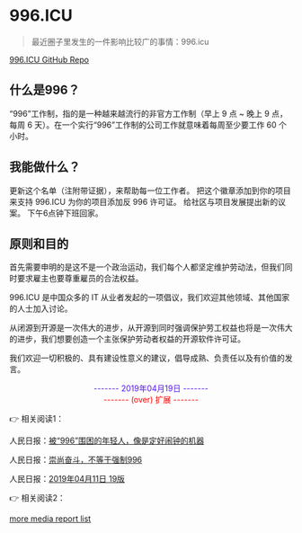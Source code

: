 # 996.ICU

> 最近圈子里发生的一件影响比较广的事情：996.icu

[996.ICU GitHub Repo](https://github.com/996icu/996.ICU)

## 什么是996？
“996”工作制，指的是一种越来越流行的非官方工作制（早上 9 点 ~ 晚上 9 点，每周 6 天）。在一个实行“996”工作制的公司工作就意味着每周至少要工作 60 个小时。

## 我能做什么？
更新这个名单（注附带证据），来帮助每一位工作者。
把这个徽章添加到你的项目来支持 996.ICU
为你的项目添加反 996 许可证。
给社区与项目发展提出新的议案。
下午6点钟下班回家。

## 原则和目的
首先需要申明的是这不是一个政治运动，我们每个人都坚定维护劳动法，但我们同时要求雇主也要尊重雇员的合法权益。

996.ICU 是中国众多的 IT 从业者发起的一项倡议，我们欢迎其他领域、其他国家的人士加入讨论。

从闭源到开源是一次伟大的进步，从开源到同时强调保护劳工权益也将是一次伟大的进步，我们想要创造一个主张保护劳动者权益的开源软件许可证。

我们欢迎一切积极的、具有建设性意义的建议，倡导成熟、负责任以及有价值的发言。

<font color="#5319e7" style="display: block; text-align: center;">------- 2019年04月19日 -------</font>
<font color="red" style="display: block; text-align: center;">------- (over) 扩展 -------</font>

:point_right: 相关阅读1：

人民日报：[被“996”围困的年轻人，像是定好闹钟的机器](https://weibo.com/ttarticle/p/show?id=2309404357697255411145)

人民日报：[崇尚奋斗，不等于强制996](https://weibo.com/ttarticle/p/show?id=2309404360947027344911)

人民日报：[2019年04月11日 19版](http://paper.people.com.cn/rmrb/html/2019-04/11/nw.D110000renmrb_20190411_2-19.htm)

:point_right: 相关阅读2：

[more media report list](https://github.com/996icu/996.ICU/blob/master/externals/news.md)


